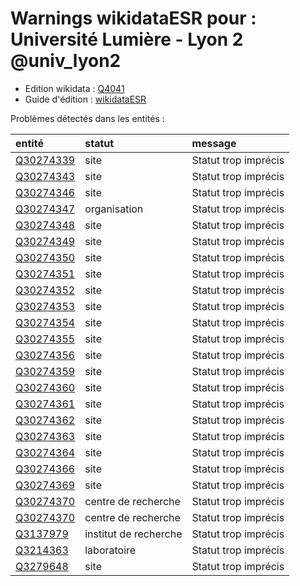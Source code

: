 Warnings wikidataESR pour : Université Lumière - Lyon 2 @univ_lyon2
================

- Edition wikidata : [Q4041](https://www.wikidata.org/wiki/Q4041)
- Guide d'édition : [wikidataESR](https://github.com/cpesr/wikidataESR/)



Problèmes détectés dans les entités :

|entité                                               |statut                |message              |
|:----------------------------------------------------|:---------------------|:--------------------|
|[Q30274339](https://www.wikidata.org/wiki/Q30274339) |site                  |Statut trop imprécis |
|[Q30274343](https://www.wikidata.org/wiki/Q30274343) |site                  |Statut trop imprécis |
|[Q30274346](https://www.wikidata.org/wiki/Q30274346) |site                  |Statut trop imprécis |
|[Q30274347](https://www.wikidata.org/wiki/Q30274347) |organisation          |Statut trop imprécis |
|[Q30274348](https://www.wikidata.org/wiki/Q30274348) |site                  |Statut trop imprécis |
|[Q30274349](https://www.wikidata.org/wiki/Q30274349) |site                  |Statut trop imprécis |
|[Q30274350](https://www.wikidata.org/wiki/Q30274350) |site                  |Statut trop imprécis |
|[Q30274351](https://www.wikidata.org/wiki/Q30274351) |site                  |Statut trop imprécis |
|[Q30274352](https://www.wikidata.org/wiki/Q30274352) |site                  |Statut trop imprécis |
|[Q30274353](https://www.wikidata.org/wiki/Q30274353) |site                  |Statut trop imprécis |
|[Q30274354](https://www.wikidata.org/wiki/Q30274354) |site                  |Statut trop imprécis |
|[Q30274355](https://www.wikidata.org/wiki/Q30274355) |site                  |Statut trop imprécis |
|[Q30274356](https://www.wikidata.org/wiki/Q30274356) |site                  |Statut trop imprécis |
|[Q30274359](https://www.wikidata.org/wiki/Q30274359) |site                  |Statut trop imprécis |
|[Q30274360](https://www.wikidata.org/wiki/Q30274360) |site                  |Statut trop imprécis |
|[Q30274361](https://www.wikidata.org/wiki/Q30274361) |site                  |Statut trop imprécis |
|[Q30274362](https://www.wikidata.org/wiki/Q30274362) |site                  |Statut trop imprécis |
|[Q30274363](https://www.wikidata.org/wiki/Q30274363) |site                  |Statut trop imprécis |
|[Q30274364](https://www.wikidata.org/wiki/Q30274364) |site                  |Statut trop imprécis |
|[Q30274366](https://www.wikidata.org/wiki/Q30274366) |site                  |Statut trop imprécis |
|[Q30274369](https://www.wikidata.org/wiki/Q30274369) |site                  |Statut trop imprécis |
|[Q30274370](https://www.wikidata.org/wiki/Q30274370) |centre de recherche   |Statut trop imprécis |
|[Q30274370](https://www.wikidata.org/wiki/Q30274370) |centre de recherche   |Statut trop imprécis |
|[Q3137979](https://www.wikidata.org/wiki/Q3137979)   |institut de recherche |Statut trop imprécis |
|[Q3214363](https://www.wikidata.org/wiki/Q3214363)   |laboratoire           |Statut trop imprécis |
|[Q3279648](https://www.wikidata.org/wiki/Q3279648)   |site                  |Statut trop imprécis |
